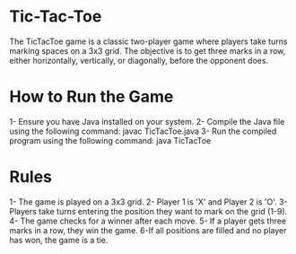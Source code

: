 # Tic-Tac-Toe
The TicTacToe game is a classic two-player game where players take turns marking spaces on a 3x3 grid. The objective is to get three marks in a row, either horizontally, vertically, or diagonally, before the opponent does.
# How to Run the Game
1- Ensure you have Java installed on your system.
2- Compile the Java file using the following command: javac TicTacToe.java
3- Run the compiled program using the following command: java TicTacToe
# Rules
1- The game is played on a 3x3 grid.
2- Player 1 is 'X' and Player 2 is 'O'.
3- Players take turns entering the position they want to mark on the grid (1-9).
4- The game checks for a winner after each move.
5- If a player gets three marks in a row, they win the game.
6-If all positions are filled and no player has won, the game is a tie.
